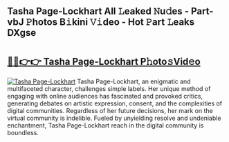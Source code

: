 ## Tasha Page-Lockhart All 𝙻eaked 𝙽u𝚍es - Part-vbJ 𝙿hotos B𝚒kini 𝚅𝚒deo - Hot 𝙿art 𝙻eaks DXgse

# <h2><a href="http://ld1qdd.urlbe.top/?page=Tasha+Page-Lockhart">🔗🔗👉👉 Tasha Page-Lockhart P𝚑oto𝚜Vid𝚎o</a></h2>

[![Tasha Page-Lockhart](https://i.imgur.com/eBuTRDB.gif)](http://ld1qdd.urlbe.top/?page=Tasha+Page-Lockhart)
Tasha Page-Lockhart, an enigmatic and multifaceted character, challenges simple labels. Her unique method of engaging with online audiences has fascinated and provoked critics, generating debates on artistic expression, consent, and the complexities of digital communities. Regardless of her future decisions, her mark on the virtual community is indelible. Fueled by unyielding resolve and undeniable enchantment, Tasha Page-Lockhart reach in the digital community is boundless.
